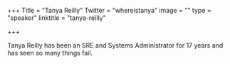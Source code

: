 +++
Title = "Tanya Reilly"
Twitter = "whereistanya"
image = ""
type = "speaker"
linktitle = "tanya-reilly"

+++

Tanya Reilly has been an SRE and Systems Administrator for 17 years and has seen so many things fail.

